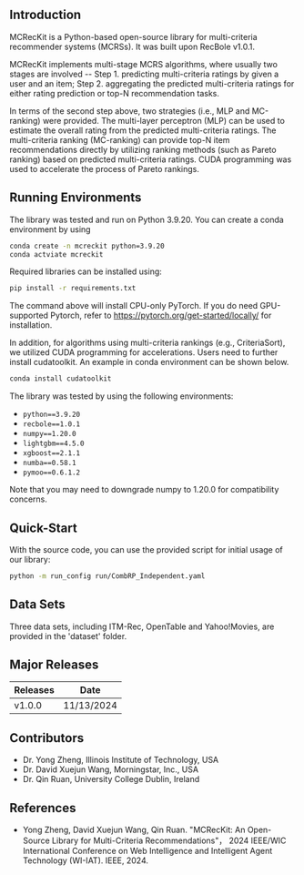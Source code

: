 ## Introduction
MCRecKit is a Python-based open-source library for multi-criteria
recommender systems (MCRSs). It was built upon RecBole v1.0.1. 

MCRecKit implements multi-stage
MCRS algorithms, where usually two stages are involved -- Step 1. predicting multi-criteria
ratings by given a user and an item; Step 2. aggregating the predicted multi-criteria
ratings for either rating prediction or top-N recommendation tasks.

In terms of the second step above, two strategies (i.e., MLP and MC-ranking) 
were provided. The multi-layer perceptron (MLP) can be used to estimate the overall rating
from the predicted multi-criteria ratings. The multi-criteria ranking (MC-ranking) can provide
top-N item recommendations directly by utilizing ranking methods (such as Pareto ranking) based on predicted multi-criteria
ratings. CUDA programming was used to accelerate the process of Pareto rankings.

## Running Environments

The library was tested and run on Python 3.9.20. You can create a conda environment by using

```bash
conda create -n mcreckit python=3.9.20
conda actviate mcreckit
```

Required libraries can be installed using:

```bash
pip install -r requirements.txt
```

The command above will install CPU-only PyTorch. If you do need GPU-supported
Pytorch, refer to https://pytorch.org/get-started/locally/ for installation.

In addition, for algorithms using multi-criteria rankings (e.g., CriteriaSort), we utilized
CUDA programming for accelerations. Users need to further install cudatoolkit. An example in
conda environment can be shown below.

```bash
conda install cudatoolkit
```

The library was tested by using the following environments:

- `python==3.9.20`
- `recbole==1.0.1`
- `numpy==1.20.0`
- `lightgbm==4.5.0`
- `xgboost==2.1.1`
- `numba==0.58.1`
- `pymoo==0.6.1.2`

Note that you may need to downgrade numpy to 1.20.0 for compatibility concerns.

## Quick-Start
With the source code, you can use the provided script for initial usage of our library:

```bash
python -m run_config run/CombRP_Independent.yaml
```

## Data Sets
Three data sets, including ITM-Rec, OpenTable and Yahoo!Movies, are provided in the 'dataset' folder.


## Major Releases
| Releases | Date       |
|----------|------------|
| v1.0.0   | 11/13/2024 |


## Contributors
- Dr. Yong Zheng, Illinois Institute of Technology, USA
- Dr. David Xuejun Wang, Morningstar, Inc., USA
- Dr. Qin Ruan, University College Dublin, Ireland


## References
- Yong Zheng, David Xuejun Wang, Qin Ruan. 
"MCRecKit: An Open-Source Library for Multi-Criteria Recommendations"，
2024 IEEE/WIC International Conference on Web Intelligence and Intelligent Agent Technology (WI-IAT). IEEE, 2024.

